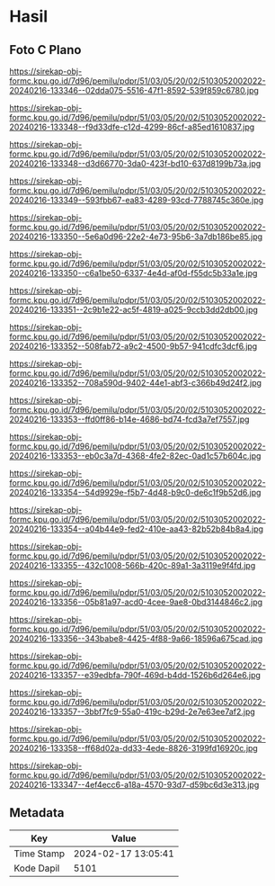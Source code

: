 # Hasil

## Foto C Plano

https://sirekap-obj-formc.kpu.go.id/7d96/pemilu/pdpr/51/03/05/20/02/5103052002022-20240216-133346--02dda075-5516-47f1-8592-539f859c6780.jpg

https://sirekap-obj-formc.kpu.go.id/7d96/pemilu/pdpr/51/03/05/20/02/5103052002022-20240216-133348--f9d33dfe-c12d-4299-86cf-a85ed1610837.jpg

https://sirekap-obj-formc.kpu.go.id/7d96/pemilu/pdpr/51/03/05/20/02/5103052002022-20240216-133348--d3d66770-3da0-423f-bd10-637d8199b73a.jpg

https://sirekap-obj-formc.kpu.go.id/7d96/pemilu/pdpr/51/03/05/20/02/5103052002022-20240216-133349--593fbb67-ea83-4289-93cd-7788745c360e.jpg

https://sirekap-obj-formc.kpu.go.id/7d96/pemilu/pdpr/51/03/05/20/02/5103052002022-20240216-133350--5e6a0d96-22e2-4e73-95b6-3a7db186be85.jpg

https://sirekap-obj-formc.kpu.go.id/7d96/pemilu/pdpr/51/03/05/20/02/5103052002022-20240216-133350--c6a1be50-6337-4e4d-af0d-f55dc5b33a1e.jpg

https://sirekap-obj-formc.kpu.go.id/7d96/pemilu/pdpr/51/03/05/20/02/5103052002022-20240216-133351--2c9b1e22-ac5f-4819-a025-9ccb3dd2db00.jpg

https://sirekap-obj-formc.kpu.go.id/7d96/pemilu/pdpr/51/03/05/20/02/5103052002022-20240216-133352--508fab72-a9c2-4500-9b57-941cdfc3dcf6.jpg

https://sirekap-obj-formc.kpu.go.id/7d96/pemilu/pdpr/51/03/05/20/02/5103052002022-20240216-133352--708a590d-9402-44e1-abf3-c366b49d24f2.jpg

https://sirekap-obj-formc.kpu.go.id/7d96/pemilu/pdpr/51/03/05/20/02/5103052002022-20240216-133353--ffd0ff86-b14e-4686-bd74-fcd3a7ef7557.jpg

https://sirekap-obj-formc.kpu.go.id/7d96/pemilu/pdpr/51/03/05/20/02/5103052002022-20240216-133353--eb0c3a7d-4368-4fe2-82ec-0ad1c57b604c.jpg

https://sirekap-obj-formc.kpu.go.id/7d96/pemilu/pdpr/51/03/05/20/02/5103052002022-20240216-133354--54d9929e-f5b7-4d48-b9c0-de6c1f9b52d6.jpg

https://sirekap-obj-formc.kpu.go.id/7d96/pemilu/pdpr/51/03/05/20/02/5103052002022-20240216-133354--a04b44e9-fed2-410e-aa43-82b52b84b8a4.jpg

https://sirekap-obj-formc.kpu.go.id/7d96/pemilu/pdpr/51/03/05/20/02/5103052002022-20240216-133355--432c1008-566b-420c-89a1-3a3119e9f4fd.jpg

https://sirekap-obj-formc.kpu.go.id/7d96/pemilu/pdpr/51/03/05/20/02/5103052002022-20240216-133356--05b81a97-acd0-4cee-9ae8-0bd3144846c2.jpg

https://sirekap-obj-formc.kpu.go.id/7d96/pemilu/pdpr/51/03/05/20/02/5103052002022-20240216-133356--343babe8-4425-4f88-9a66-18596a675cad.jpg

https://sirekap-obj-formc.kpu.go.id/7d96/pemilu/pdpr/51/03/05/20/02/5103052002022-20240216-133357--e39edbfa-790f-469d-b4dd-1526b6d264e6.jpg

https://sirekap-obj-formc.kpu.go.id/7d96/pemilu/pdpr/51/03/05/20/02/5103052002022-20240216-133357--3bbf7fc9-55a0-419c-b29d-2e7e63ee7af2.jpg

https://sirekap-obj-formc.kpu.go.id/7d96/pemilu/pdpr/51/03/05/20/02/5103052002022-20240216-133358--ff68d02a-dd33-4ede-8826-3199fd16920c.jpg

https://sirekap-obj-formc.kpu.go.id/7d96/pemilu/pdpr/51/03/05/20/02/5103052002022-20240216-133347--4ef4ecc6-a18a-4570-93d7-d59bc6d3e313.jpg


## Metadata

| Key        | Value               |
| ---------- | ------------------- |
| Time Stamp | 2024-02-17 13:05:41 |
| Kode Dapil | 5101                |



